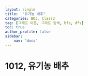 ```yaml
---
layout: single
title:  "유기농 배추"
categories: BOJ, Class3
tag: [그래프 이론, 그래프 탐색, bfs, dfs]
toc: true
author_profile: false
sidebar: 
    nav: "docs"
---
```


# 1012, 유기농 배추
